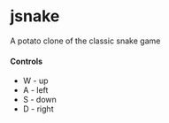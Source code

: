 # jsnake
A potato clone of the classic snake game

#### Controls
- W - up
- A - left
- S - down
- D - right
